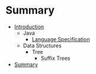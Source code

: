 # Summary

* [Introduction](README.md)
   * Java
       * [Language Specification](java_language_specification.md)
   * Data Structures
       * Tree
           * Suffix Trees
* [Summary](SUMMARY.md)


